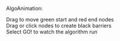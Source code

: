 AlgoAnimation:

Drag to move green start and red end nodes <br>
Drag or click nodes to create black barriers <br>
Select GO! to watch the algorithm run

